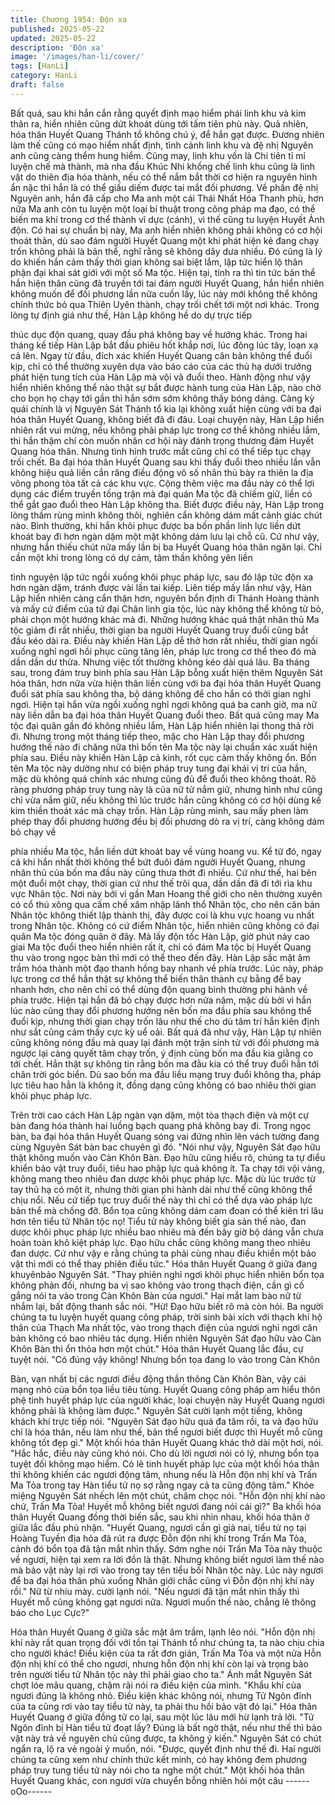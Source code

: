 ```yaml
---
title: Chương 1954: Độn xa
published: 2025-05-22
updated: 2025-05-22
description: 'Độn xa'
image: '/images/han-li/cover/'
tags: [HanLi]
category: HanLi
draft: false
---
```


Bất quá, sau khi hắn cắn rằng quyết định mạo hiểm phái linh khu
và kim thân ra, hiển nhiên cũng dứt khoát dùng tới tấm tiên phù
này.
Quả nhiên, hóa thân Huyết Quang Thánh tổ không chú ý, để hắn
gạt được.
Đương nhiên làm thế cũng có mạo hiểm nhất định, tình cảnh linh
khu và đệ nhị Nguyên anh cũng càng thểm hung hiểm. Cũng may,
linh khu vốn là Chi tiên tỉ mỉ luyện chế mà thành, mà nha đầu
Khúc Nhi khống chế linh khu cũng là linh vật do thiên địa hóa
thành, nếu có thể nắm bắt thời cơ hiện ra nguyên hình ẩn nặc thì
hắn là có thể giấu diếm được tai mắt đối phương.
Về phần đệ nhị Nguyên anh, hắn đã cấp cho Ma anh một cái Thái
Nhất Hóa Thanh phù, hơn nữa Ma anh còn tu luyện một loại bí
thuật trong công pháp ma đạo, có thể biến ma khí trong cơ thể
thành vĩ dực (cánh), vì thế cũng tu luyện Huyết Ảnh độn.
Có hai sự chuẩn bị này, Ma anh hiển nhiên không phải không có
cơ hội thoát thân, dù sao đám người Huyết Quang một khi phát
hiện kẻ đang chạy trốn không phải là bản thể, nghĩ rằng sẽ không
dây dưa nhiều.
Đó cũng là lý do khiến hắn cảm thấy thời gian không sai biệt lắm,
lập tức hiển lộ thân phận đại khai sát giới với một số Ma tộc.
Hiện tại, tính ra thì tin tức bản thể hắn hiện thân cũng đã truyền
tới tai đám người Huyết Quang, hắn hiển nhiên không muốn để
đối phương lần nữa cuốn lấy, lúc này mới không thể không chính
thức bỏ qua Thiên Uyên thành, chạy trối chết tới một nơi khác.
Trong lòng tự định giá như thế, Hàn Lập không hề do dự trực tiếp

thúc dục độn quang, quay đầu phá không bay về hướng khác.
Trong hai tháng kế tiếp Hàn Lập bắt đầu phiêu hốt khắp nơi, lúc
đông lúc tây, loạn xạ cả lên.
Ngay từ đầu, đích xác khiến Huyết Quang căn bản không thể đuổi
kịp, chỉ có thể thường xuyên dựa vào báo cáo của các thủ hạ
dưới trướng phát hiện tung tích của Hàn Lập mà vội vã đuổi theo.
Hành động như vậy hiển nhiên không thể nào thật sự bắt được
hành tung của Hàn Lập, nào chờ cho bọn họ chạy tới gần thì hắn
sớm sớm không thấy bóng dáng.
Càng kỳ quái chính là vị Nguyên Sát Thánh tổ kia lại không xuất
hiện cùng với ba đại hóa thân Huyết Quang, không biết đã đi đâu.
Loại chuyện này, Hàn Lập hiển nhiên rất vui mừng, nếu không
phải pháp lực trong cơ thể không nhiều lắm, thi hắn thậm chí còn
muốn nhân cơ hội này đánh trọng thương đám Huyết Quang hóa
thân.
Nhưng tình hình trước mắt cũng chỉ có thể tiếp tục chạy trối chết.
Ba đại hóa thân Huyết Quang sau khi thấy đuổi theo nhiều lần
vẫn không hiệu quả liền cắn răng điều động vô số nhân thủ bày ra
thiên la địa võng phong tỏa tất cả các khu vực. Cộng thêm việc
ma đầu này có thể lợi dụng các điểm truyền tống trận mà đại
quán Ma tộc đã chỉếm giữ, liền có thể gắt gao đuổi theo Hàn Lập
không tha.
Biết được điều này, Hàn Lập trong lòng thầm rùng mình không
thôi, nghỉên cẩn không dám mất cảnh giác chút nào.
Bình thường, khi hắn khôi phục được ba bốn phần linh lực liền
dứt khoát bay đi hơn ngàn dặm một mặt không dám lưu lại chỗ
cũ.
Cứ như vậy, nhưng hắn thiếu chút nữa mấy lần bị ba Huyết
Quang hóa thân ngăn lại.
Chỉ cần một khi trong lòng có dự cảm, tâm thần không yên liền

tình nguyện lập tức ngồi xuống khôi phục pháp lực, sau đó lập tức
độn xa hơn ngàn dặm, tránh được vài lần tai kiếp.
Liên tiếp mấy lần như vậy, Hàn Lập hiển nhiên càng cẩn thận
hơn, nguyên bổn định đi Thánh Hoàng thành và mấy cứ điểm của
tứ đại Chân linh gia tộc, lúc này không thể không từ bỏ, phải chọn
một hướng khác mà đi.
Những hướng khác quả thật nhân thủ Ma tộc giảm đi rất nhiều,
thời gian ba người Huyết Quang truy đuổi cũng bắt đầu kéo dài
ra. Điều này khiến Hàn Lập dễ thở hơn rất nhiều, thời gian ngồi
xuống nghỉ ngơi hồi phục cũng tăng lên, pháp lực trong cơ thể
theo đó mà dần dần dư thừa.
Nhưng việc tốt thường không kéo dài quá lâu.
Ba tháng sau, trong đám truy binh phía sau Hàn Lập bỗng xuất
hiện thêm Nguyên Sát hóa thân, hơn nữa vừa hiện thân liền cùng
với ba đại hóa thân Huyết Quang đuổi sát phía sau không tha, bộ
dáng không để cho hắn có thời gian nghỉ ngơi.
Hiện tại hắn vừa ngồi xuống nghỉ ngơi không quá ba canh giờ,
ma nữ này liền dẫn ba đại hóa thân Huyết Quang đuổi theo. Bất
quá cũng may Ma tộc đại quân gần đó không nhiều lắm, Hàn Lập
hiển nhiên lại thong thả rời đi.
Nhưng trong một tháng tiếp theo, mặc cho Hàn Lập thay đổi
phương hướng thế nào đi chăng nữa thì bốn tên Ma tộc này lại
chuẩn xác xuất hiện phía sau. Điều này khiến Hàn Lập cả kinh,
rốt cục cảm thấy không ổn.
Bốn tên Ma tộc này dường như có biện pháp truy tung đại khái vị
trí của hắn, mặc dù không quá chính xác nhưng cũng đủ để đuổi
theo không thoát. Rõ ràng phương pháp truy tung này là của nữ
tử nắm giữ, nhưng hình như cũng chỉ vừa nắm giữ, nếu không thì
lúc trước hắn cũng không có cơ hội dùng kế kim thiền thoát xác
mà chạy trốn.
Hàn Lập rùng mình, sau mấy phen làm phép thay đổi phương
hướng đều bị đối phương dò ra vị trí, càng không dám bỏ chạy về

phía nhiều Ma tộc, hắn liền dứt khoát bay về vùng hoang vu.
Kể từ đó, ngay cả khi hắn nhất thời không thể bứt đuôi đám
người Huyết Quang, nhưng nhân thủ của bốn ma đầu này cũng
thưa thớt đi nhiều.
Cứ như thế, hai bên một đuổi một chạy, thời gian cứ như thế trôi
qua, dần dần đã đi tới rìa khu vực Nhân tộc.
Nơi này bởi vì gần Man Hoang thế giới cho nên thường xuyên có
cổ thú xông qua cấm chế xâm nhập lãnh thổ Nhân tộc, cho nên
căn bản Nhân tộc không thiết lập thành thị, đây được coi là khu
vực hoang vu nhất trong Nhân tộc.
Không có cứ điểm Nhân tộc, hiển nhiên cũng không có đại quân
Ma tộc đóng quân ờ đây. Mà lấy độn tốc Hàn Lập, giờ phút này
cao giai Ma tộc đuổi theo hiển nhiên rất ít, chỉ có đám Ma tộc bị
Huyết Quang thu vào trong ngọc bàn thì mới có thể theo đến đây.
Hàn Lập sắc mặt âm trầm hóa thành một đạo thanh hồng bay
nhanh về phía trước. Lúc này, pháp lực trong cơ thể hắn thật sự
không thể biến thân thành cự bằng để bay nhanh hơn, cho nên
chỉ có thể dùng độn quang bình thường phi hành về phía trước.
Hiện tại hắn đã bỏ chạy được hơn nửa năm, mặc dù bởi vì hắn
lúc nào cũng thay đổi phương hướng nên bốn ma đầu phía sau
không thể đuổi kịp, nhưng thời gian chạy trốn lâu như thế cho dù
tâm trí hắn kiên định như sắt cũng cảm thấy cực kỳ uể oải.
Bất quá đã như vậy, Hàn Lập tự nhiên cũng không nóng đầu mà
quay lại đánh một trận sinh tử với đối phương mà ngược lại càng
quyết tâm chạy trốn, ý định cùng bốn ma đầu kia giằng co tới
chết.
Hắn thật sự không tin rằng bốn ma đằu kia có thể truy đuổi hắn
tới chân trời góc biển.
Dù sao bốn ma đầu liều mạng truy đuổi không tha, pháp lực tiêu
hao hẳn là không ít, đồng dạng cũng không có bao nhiêu thời
gian khôi phục pháp lực.

Trên trời cao cách Hàn Lập ngàn vạn dặm, một tòa thạch điện và
một cự bàn đang hóa thành hai luồng bạch quang phá không bay
đi.
Trong ngọc bàn, ba đại hóa thân Huyết Quang sóng vai đứng
nhìn lên vách tường đang cùng Nguyên Sát bàn bac chuyên gì
đó.
"Nói như vậy, Nguyên Sát đạo hữu thật không muốn vào Càn
Khôn Bàn. Đạo hữu cũng hiểu rõ, chúng ta tự điểu khiển bảo vật
truy đuổi, tiêu hao phập lực quả không ít. Ta chạy tới vội vàng,
không mang theo nhiêu đan dược khôi phục pháp lực. Mặc dù lúc
trước từ tay thủ hạ có một ít, nhưng thời gian phi hành dài như thế
cũng không thể chịu nổi. Nếu cứ tiếp tục truy đuổi thế này thì chỉ
có thể dựa vào pháp lực bản thể mà chống đỡ. Bổn tọa cũng
không dám cam đoan có thể kiên trì lâu hơn tên tiểu tử Nhân tộc
nọ! Tiểu tử này không biết gia sản thế nào, đan dược khôi phục
pháp lực nhiều bao nhiêu mà đến bây giờ bộ dáng vẫn chưa hoàn
toàn khô kiệt pháp lực. Đạo hữu chắc cũng không mang theo
nhiêu đan dược. Cứ như vậy e rằng chúng ta phải cùng nhau điều
khiển một bảo vật thì mới có thể thay phiên điều tức."
Hóa thân Huyết Quang ở giữa đang khuyênbảo Nguyên Sát.
"Thay phiên nghỉ ngơi khôi phục hiển nhiên bổn tọa không phản
đối, nhưng ba vị sao không vào trong thạch điện, cần gì cố gắng
nói ta vào trong Càn Khôn Bàn của ngươi."
Hai mắt lam bào nữ từ nhắm lại, bất động thanh sắc nói.
"Hừ! Đạo hữu biết rõ mà còn hỏi. Ba người chúng ta tu luyện
huyết quang công pháp, trời sinh bài xích với thạch khí hộ thân
của Thạch Ma nhất tộc, vào trong thạch điện của ngươi nghỉ ngơi
căn bản không có bao nhiêu tác dụng. Hiển nhiên Nguyên Sát
đạo hữu vào Càn Khôn Bàn thì ổn thỏa hơn một chút."
Hóa thân Huyết Quang lắc đầu, cự tuyệt nói.
"Có đúng vậy không! Nhưng bổn tọa đang lo vào trong Càn Khôn

Bàn, vạn nhất bị các ngươi điều động thần thông Càn Khôn Bàn,
vậy cái mạng nhỏ của bổn tọa liều tiêu tùng. Huyết Quang công
pháp am hiểu thôn phệ tinh huyết pháp lực của người khác, loại
chuyện này Huyết Quang ngươi không phải là không làm được."
Nguyên Sát cười lạnh một tiếng, không khách khí trực tiếp nói.
"Nguyên Sát đạo hữu quá đa tâm rồi, ta và đạo hữu chỉ là hóa
thân, nếu làm như thế, bản thể ngươi biết được thì Huyết mỗ cũng
không tốt đẹp gì."
Một khối hóa thân Huyết Quang khác thở dài một hơi, nói.
"Hắc hắc, điều này cũng khó nói. Cho dù lời ngươi nói có lý,
nhưng bổn tọa tuyệt đối không mạo hiểm. Có lẽ tinh huyết pháp
lực của một khối hóa thân thì không khiến các ngươi động tâm,
nhung nếu là Hỗn độn nhị khí và Trấn Ma Tỏa trong tay Hàn tiểu
tử nọ sợ rằng ngay cả ta cũng động tâm."
Khóe miệng Nguyên Sát nhếch lên một chút, châm chọc nói.
"Hỗn độn nhị khí nào chứ, Trấn Ma Tỏa! Huyết mỗ không biết
ngươi đang nói cái gì?"
Ba khối hóa thân Huyết Quang đồng thời biến sắc, sau khi nhìn
nhau, khối hóa thân ở giữa lắc đầu phủ nhận.
"Huyết Quang, ngươi cần gì giả nai, tiểu tử nọ tại Hoàng Tuyền
địa hỏa đã rút ra được Đỗn độn nhị khí trong Trấn Ma Tỏa, cảnh
đó bổn tọa đã tận mắt nhìn thấy. Sớm nghe nói Trấn Ma Tỏa này
thuộc về ngươi, hiện tại xem ra lời đồn là thật. Nhưng không biết
ngươi làm thế nào mà bảo vật này lại rơi vào trong tay tên tiểu bối
Nhân tộc này. Lúc này ngươi để ba đại hóa thân phủ xuống Nhân
giới chắc cũng vì Đỗn độn nhị khí này rồi."
Nữ từ nhíu mày. cười lạnh nói.
"Nếu ngươi đã tận mắt nhìn thấy thì Huyết mỗ cũng không gạt
ngươi nữa. Ngươi muốn thế nào, chẳng lẽ thông báo cho Lục
Cực?"

Hóa thân Huyết Quang ở giữa sắc mặt âm trầm, lạnh lẽo nói.
"Hỗn độn nhị khí này rất quan trọng đối với tồn tại Thánh tổ như
chúng ta, ta nào chịu chia cho người khác! Điều kiện của ta rất
đơn giản, Trấn Ma Tỏa và một nửa Hỗn độn nhị khí có thể cho
ngươi, nhưng hỗn độn nhị khí còn lại và trọng bảo trên người tiểu
tử Nhân tộc này thì phải giao cho ta."
Ánh mắt Nguyên Sát chợt lóe mâu quang, chậm rãi nói ra điều
kiện của mình.
"Khẩu khí của ngươi đúng là không nhỏ. Điều kiện khác không
nói, nhưng Tử Ngôn đỉnh của ta cũng rơi vào tay tiểu tử này, ta
phải thu hồi bảo vật đó lại."
Hóa thân Huyết Quang ớ giữa đồng tử co lại, sau một lúc lâu mới
hừ lạnh trả lời.
"Tử Ngôn đỉnh bị Hàn tiểu tử đoạt lấy? Đúng là bất ngờ thật, nếu
như thế thì bảo vật này trả về nguyên chủ cũng được, ta không ý
kiến."
Nguyên Sát có chút ngẩn ra, lộ ra vẻ ngoài ý muốn, nói.
"Được, quyết định như thế đi. Hai người chúng ta cũng xem như
chính thức kết minh, có hay không đem phương pháp truy tung
tiểu tử này nói cho ta nghe một chút."
Một khối hóa thân Huyết Quang khác, con ngươi vừa chuyển
bỗng nhiên hỏi một câu
------oOo------
